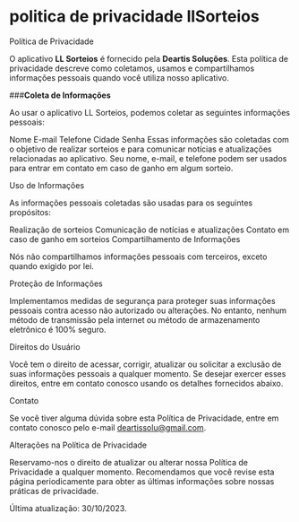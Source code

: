 # politica de privacidade llSorteios
Política de Privacidade

O aplicativo **LL Sorteios** é fornecido pela **Deartis Soluções**. Esta política de privacidade descreve como coletamos, usamos e compartilhamos informações pessoais quando você utiliza nosso aplicativo.

###**Coleta de Informações**

Ao usar o aplicativo LL Sorteios, podemos coletar as seguintes informações pessoais:

Nome
E-mail
Telefone
Cidade
Senha
Essas informações são coletadas com o objetivo de realizar sorteios e para comunicar notícias e atualizações relacionadas ao aplicativo. Seu nome, e-mail, e telefone podem ser usados para entrar em contato em caso de ganho em algum sorteio.

Uso de Informações

As informações pessoais coletadas são usadas para os seguintes propósitos:

Realização de sorteios
Comunicação de notícias e atualizações
Contato em caso de ganho em sorteios
Compartilhamento de Informações

Nós não compartilhamos informações pessoais com terceiros, exceto quando exigido por lei.

Proteção de Informações

Implementamos medidas de segurança para proteger suas informações pessoais contra acesso não autorizado ou alterações. No entanto, nenhum método de transmissão pela internet ou método de armazenamento eletrônico é 100% seguro.

Direitos do Usuário

Você tem o direito de acessar, corrigir, atualizar ou solicitar a exclusão de suas informações pessoais a qualquer momento. Se desejar exercer esses direitos, entre em contato conosco usando os detalhes fornecidos abaixo.

Contato

Se você tiver alguma dúvida sobre esta Política de Privacidade, entre em contato conosco pelo e-mail deartissolu@gmail.com.

Alterações na Política de Privacidade

Reservamo-nos o direito de atualizar ou alterar nossa Política de Privacidade a qualquer momento. Recomendamos que você revise esta página periodicamente para obter as últimas informações sobre nossas práticas de privacidade.

Última atualização: 30/10/2023.
